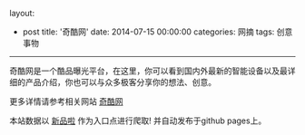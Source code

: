 layout: 
  - post 
title: '奇酷网' 
date: 2014-07-15 00:00:00 
categories: 网摘 
tags: 创意事物 
---

奇酷网是一个酷品曝光平台，在这里，你可以看到国内外最新的智能设备以及最详细的产品介绍，你也可以与众多极客分享你的想法、创意。  

更多详情请参考相关网站 [奇酷网](http://www.qikoo.com/)  

本站数据以 [新品啦](http://xinpinla.com/) 作为入口点进行爬取! 并自动发布于github pages上。  

